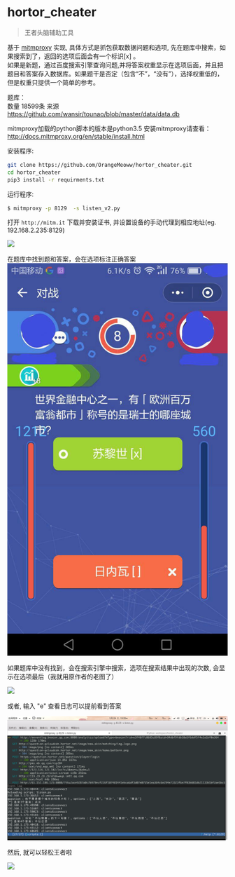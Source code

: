 # hortor_cheater

> 王者头脑辅助工具

基于 [mitmproxy](https://github.com/mitmproxy/mitmproxy) 实现, 具体方式是抓包获取数据问题和选项, 先在题库中搜索，如果搜索到了，返回的选项后面会有一个标识[x] 。  
如果是新题，通过百度搜索引擎查询问题,并将答案权重显示在选项后面，并且把题目和答案存入数据库。如果题干是否定（包含“不”，“没有”），选择权重低的，但是权重只提供一个简单的参考。

题库：  
数量 18599条
来源 https://github.com/wansir/tounao/blob/master/data/data.db



mitmproxy加载的python脚本的版本是python3.5
安装mitmproxy请查看：http://docs.mitmproxy.org/en/stable/install.html


安装程序:
```bash
git clone https://github.com/OrangeMeoww/hortor_cheater.git
cd hortor_cheater
pip3 install -r requirments.txt
```

运行程序:

```bash
$ mitmproxy -p 8129  -s listen_v2.py
```

打开 `http://mitm.it` 下载并安装证书, 并设置设备的手动代理到相应地址(eg. 192.168.2.235:8129)

![](screenshot3.png)

在题库中找到题和答案，会在选项标注正确答案
![](screenshot5.jpg)

如果题库中没有找到，会在搜索引擎中搜索，选项在搜索结果中出现的次数, 会显示在选项最后（我就用原作者的老图了）

![](screenshot4.jpg)

或者, 输入 "e" 查看日志可以提前看到答案

![](screenshot6.png)

然后, 就可以轻松王者啦

![](screenshot1.jpg)
